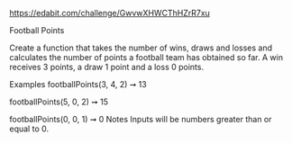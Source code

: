 https://edabit.com/challenge/GwvwXHWCThHZrR7xu

Football Points

Create a function that takes the number of wins, draws and losses and calculates the number of points a football team has obtained so far. A win receives 3 points, a draw 1 point and a loss 0 points.

Examples
footballPoints(3, 4, 2) ➞ 13

footballPoints(5, 0, 2) ➞ 15

footballPoints(0, 0, 1) ➞ 0
Notes
Inputs will be numbers greater than or equal to 0.